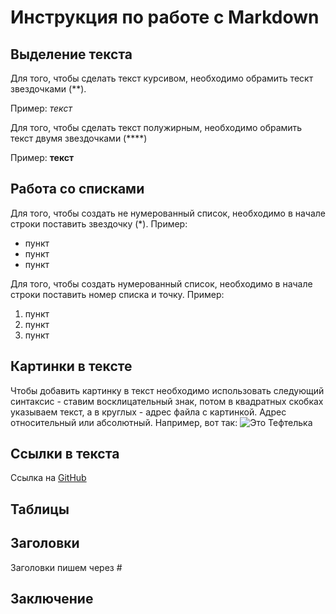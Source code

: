 # Инструкция по работе с Markdown
## Выделение текста

Для того, чтобы сделать текст курсивом, необходимо обрамить тескт звездочками (**). 

Пример: *текст*

Для того, чтобы сделать текст полужирным, необходимо обрамить текст двумя звездочками (****)

Пример: **текст**


## Работа со списками

Для того, чтобы создать не нумерованный список, необходимо в начале строки поставить звездочку (*). Пример:
* пункт
* пункт
* пункт

Для того, чтобы создать нумерованный список, необходимо в начале строки поставить  номер списка и точку. Пример:

1. пункт
2. пункт
3. пункт

## Картинки в тексте

Чтобы добавить картинку в текст необходимо использовать следующий синтаксис - ставим восклицательный знак, потом в квадратных скобках указываем текст, а в круглых - адрес файла с картинкой. Адрес относительный или абсолютный. Например, вот так:
![Это Тефтелька](Teftelka.jpg)

## Ссылки в текста

Ссылка на [GitHub](https://github.com/)

## Таблицы

## Заголовки
Заголовки пишем через #

## Заключение
